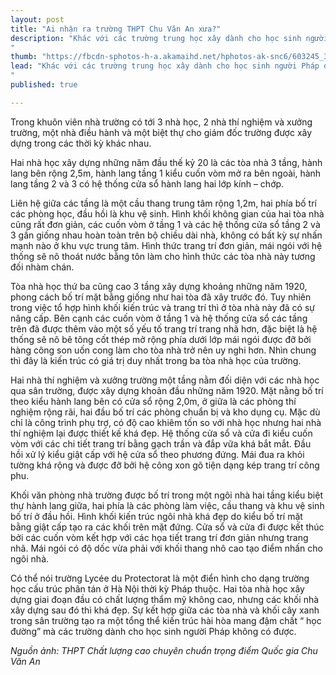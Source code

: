 ```yaml
---
layout: post
title: "Ai nhận ra trường THPT Chu Văn An xưa?"
description: "Khác với các trường trung học xây dành cho học sinh người Pháp được xây dựng theo kiểu tập trung ở các khu vực trung tâm thành phố, trường dành cho học sinh người Việt được xây dựng theo kiểu phân tán ở khu vực ngoại vi Hà Nội lúc bấy giờ thuộc địa phận làng Thụy Khuê (phố Thụy Khuê ngày nay). 
"
thumb: "https://fbcdn-sphotos-h-a.akamaihd.net/hphotos-ak-snc6/603245_399993993419849_1281243940_n.jpg"
lead: "Khác với các trường trung học xây dành cho học sinh người Pháp được xây dựng theo kiểu tập trung ở các khu vực trung tâm thành phố, trường dành cho học sinh người Việt được xây dựng theo kiểu phân tán ở khu vực ngoại vi Hà Nội lúc bấy giờ thuộc địa phận làng Thụy Khuê (phố Thụy Khuê ngày nay). 
"
published: true

---
```


Trong khuôn viên nhà trường có tới 3 nhà học, 2 nhà thí nghiệm và xưởng trường, một nhà điều hành và một biệt thự cho giám đốc trường được xây dựng trong các thời kỳ khác nhau.

Hai nhà học xây dựng những năm đầu thế kỷ 20 là các tòa nhà 3 tầng, hành lang bên rộng 2,5m, hành lang tầng 1 kiểu cuốn vòm mở ra bên ngoài, hành lang tầng 2 và 3 có hệ thống cửa sổ hành lang hai lớp kính – chớp. 

Liên hệ giữa các tầng là một cầu thang trung tâm rộng 1,2m, hai phía bố trí các phòng học, đầu hồi là khu vệ sinh. Hình khối không gian của hai tòa nhà cũng rất đơn giản, các cuốn vòm ở tầng 1 và các hệ thống cửa sổ tầng 2 và 3 gần giống nhau hoàn toàn trên bộ chiều dài nhà, không có bất kỳ sự nhấn mạnh nào ở khu vực trung tâm. Hình thức trang trí đơn giản, mái ngói với hệ thống sê nô thoát nước bằng tôn làm cho hình thức các tòa nhà này tương đối nhàm chán.

Tòa nhà học thứ ba cũng cao 3 tầng xây dựng khoảng những năm 1920, phong cách bố trí mặt bằng giống như hai tòa đã xây trước đó. Tuy nhiên trong việc tổ hợp hình khối kiến trúc và trang trí thì ở tòa nhà này đã có sự nâng cấp. Bên cạnh các cuốn vòm ở tầng 1 và hệ thống cửa sổ các tầng trên đã được thêm vào một số yếu tố trang trí trang nhã hơn, đặc biệt là hệ thống sê nô bê tông cốt thép mở rộng phía dưới lớp mái ngói được đỡ bởi hàng công son uốn cong làm cho tòa nhà trở nên uy nghi hơn. Nhìn chung thì đây là kiến trúc có giá trị duy nhất trong ba tòa nhà học của trường.

Hai nhà thí nghiệm và xưởng trường một tầng nằm đối diện với các nhà học qua sân trường, được xây dựng khoản đầu những năm 1920. Mặt nằng bố trí theo kiểu hành lang bên có cửa sổ rộng 2,0m, ở giữa là các phòng thí nghiệm rộng rãi, hai đầu bố trí các phòng chuẩn bị và kho dụng cụ. Mặc dù chỉ là công trình phụ trợ, có độ cao khiêm tốn so với nhà học nhưng hai nhà thí nghiệm lại được thiết kế khá đẹp. Hệ thống cửa sổ và cửa đi kiểu cuốn vòm với các chi tiết trang trí bằng gạch trần và đắp vữa khá bắt mắt. Đầu hồi xử lý kiểu giật cấp với hệ cửa sổ theo phương đứng. Mái đua ra khỏi tường khá rộng và được đỡ bởi hệ công xon gõ tiện dạng kép trang trí công phu.

Khối văn phòng nhà trường được bố trí trong một ngôi nhà hai tầng kiểu biệt thự hành lang giữa, hai phía là các phòng làm việc, cầu thang và khu vệ sinh bố trí ở đầu hồi. Hình khối kiến trúc ngôi nhà khá đẹp do kiểu bố trí mặt bằng giật cấp tạo ra các khối trên mặt đứng. Cửa sổ và cửa đi được kết thúc bởi các cuốn vòm kết hợp với các họa tiết trang trí đơn giản nhưng trang nhã. Mái ngói có độ dốc vừa phải với khối thang nhô cao tạo điểm nhấn cho ngôi nhà. 

Có thể nói trường Lycée du Protectorat là một điển hình cho dạng trường học cấu trúc phân tán ở Hà Nội thời kỳ Pháp thuộc. Hai tòa nhà học xây dựng giai đoạn đầu có chất lượng thẩm mỹ không cao, nhưng các khối nhà xây dựng sau đó thì khá đẹp. Sự kết hợp giữa các tòa nhà và khối cây xanh trong sân trường tạo ra một tổng thể kiến trúc hài hòa mang đậm chất “ học đường” mà các trường dành cho học sinh người Pháp không có được.
 
 
*Nguồn ảnh: THPT Chất lượng cao chuyên chuẩn trọng điểm Quốc gia Chu Văn An*